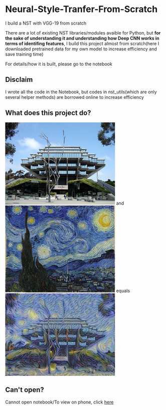 # Neural-Style-Tranfer-From-Scratch
I build a NST with VGG-19 from scratch

There are a lot of existing NST libraries/modules avaible for Python, but **for the sake of understanding it and understanding how Deep CNN works in terms of identifing features**, I build this project almost from scratch(here I downloaded pretrained data for my own model to increase efficiency and save training time)

For details/how it is built, please go to the notebook

## Disclaim
I wrote all the code in the Notebook, but codes in nst_utils(which are only several helper methods) are borrowed online to increase efficiency

## What does this project do?
<img src="images/geisal.jpg" width="350" alt="content">
and
<img src="images/starry-night-style.jpg" width="350" alt="style">
equals
<img src="output/generated_image2.jpg" width="350" alt="nst">

## Can't open?
Cannot open notebook/To view on phone, click [here](https://nbviewer.jupyter.org/github/Rabona17/Neural-Style-Tranfer-From-Scratch/blob/master/Neural-Style-Transfer_From_Scratch.ipynb)
